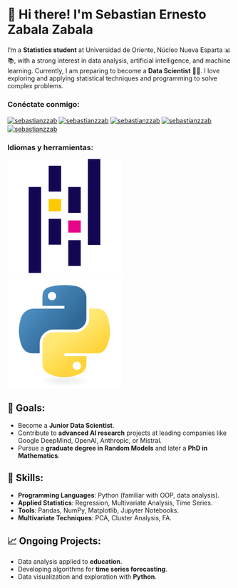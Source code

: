 # 👋 Hi there! I'm Sebastian Ernesto Zabala Zabala
I’m a **Statistics student** at Universidad de Oriente, Núcleo Nueva Esparta 📊📚, with a strong interest in data analysis, artificial intelligence, and machine learning. Currently, I am preparing to become a **Data Scientist** 👨‍💻. I love exploring and applying statistical techniques and programming to solve complex problems.

<h3 align="left">Conéctate conmigo:</h3>
<p align="left">
<a href="https://twitter.com/sebastianzzab" target="blank"><img align="center" src="https://raw.githubusercontent.com/rahuldkjain/github-profile-readme-generator/master/src/images/icons/Social/twitter.svg" alt="sebastianzzab" height="30" width="40" /></a>
<a href="https://linkedin.com/in/sebastianzzab" target="blank"><img align="center" src="https://raw.githubusercontent.com/rahuldkjain/github-profile-readme-generator/master/src/images/icons/Social/linked-in-alt.svg" alt="sebastianzzab" altura="30" ancho="40" /></a>
<a href="https://kaggle.com/sebastianzabala" destino="en blanco"><img align="center" src="https://raw.githubusercontent.com/rahuldkjain/github-profile-readme-generator/master/src/images/icons/Social/kaggle.svg" alt="sebastianzzab" altura="30" ancho="40" /></a>
<a href="https://instagram.com/sebastianzzab" destino="en blanco"><img align="center" src="https://raw.githubusercontent.com/rahuldkjain/github-profile-readme-generator/master/src/images/icons/Social/instagram.svg" alt="sebastianzzab" height="30" width="40" /></a>
<a href="https://www.youtube.com/c/sebastianzzab" target="blank"><img align="center" src="https://raw.githubusercontent.com/rahuldkjain/github-profile-readme-generator/master/src/images/icons/Social/youtube.svg" alt="sebastianzzab" height="30" width="40" /></a>
</p>

<h3 align="left">Idiomas y herramientas:</h3>
<p align="left"> <a href="https://pandas.pydata.org/" target="_blank" rel="noreferrer"> <img src="https://raw.githubusercontent.com/devicons/devicon/2ae2a900d2f041da66e950e4d48052658d850630/icons/pandas/pandas-original.svg" alt="pandas" ancho="40" alto="40"/> </a> <a href="https://www.python.org" target="_blank" rel="noreferrer"> <img src="https://raw.githubusercontent.com/devicons/devicon/master/icons/python/python-original.svg" alt="python" ancho="40" alto="40"/> </a> </p>

## 🚀 Goals:
- Become a **Junior Data Scientist**.
- Contribute to **advanced AI research** projects at leading companies like Google DeepMind, OpenAI, Anthropic, or Mistral.
- Pursue a **graduate degree in Random Models** and later a **PhD in Mathematics**.
## 🔧 Skills:
- **Programming Languages**: Python (familiar with OOP, data analysis).
- **Applied Statistics**: Regression, Multivariate Analysis, Time Series.
- **Tools**: Pandas, NumPy, Matplotlib, Jupyter Notebooks.
- **Multivariate Techniques**: PCA, Cluster Analysis, FA.
## 📈 Ongoing Projects:
- Data analysis applied to **education**.
- Developing algorithms for **time series forecasting**.
- Data visualization and exploration with **Python**.

<!---
sebastianzzab/sebastianzzab is a ✨ special ✨ repository because its `README.md` (this file) appears on your GitHub profile.
You can click the Preview link to take a look at your changes.
--->
